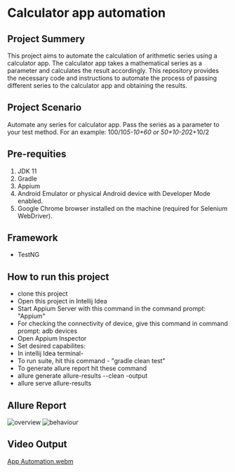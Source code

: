 # Calculator app automation

## Project Summery
This project aims to automate the calculation of arithmetic series using a calculator app. The calculator app takes a mathematical series as a parameter and calculates the result accordingly. This repository provides the necessary code and instructions to automate the process of passing different series to the calculator app and obtaining the results.

## Project Scenario
Automate any series for calculator app. Pass the series as a parameter to your test method.
For an example:
100/10*5-10+60
or
50+10-20*2+10/2

## Pre-requities
1. JDK 11
2. Gradle
3. Appium
4. Android Emulator or physical Android device with Developer Mode enabled.
5. Google Chrome browser installed on the machine (required for Selenium WebDriver).

##  Framework
* TestNG

## How to run this project
* clone this project
* Open this project in Intellij Idea
* Start Appium Server with this command in the command prompt:
"Appium"
* For checking the connectivity of device, give this command in command prompt: adb devices
* Open Appium Inspector
* Set desired capabilites:
* In intellij Idea terminal-
* To run suite, hit this command - "gradle clean test"
* To generate allure report hit these command
* allure generate allure-results --clean -output
* allure serve allure-results

## Allure Report
![overview](https://github.com/user-attachments/assets/0b6f795f-8fc4-48d9-bf01-0a0156db97c9)
![behaviour](https://github.com/user-attachments/assets/401f42ca-e3b1-4d75-877f-f50ae206892d)

## Video Output
[App Automation.webm](https://github.com/user-attachments/assets/5917808f-108d-4973-aec0-8fb3e8063202)
